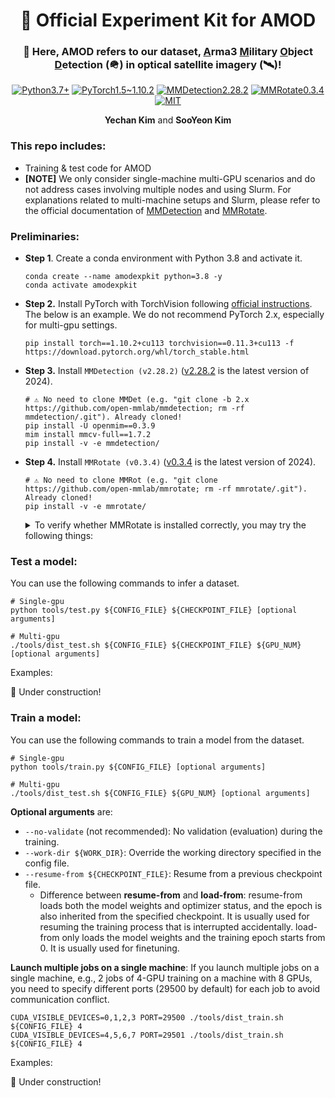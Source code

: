 <h1 align="center" >
🚀 Official Experiment Kit for AMOD
</h1>

<h3 align="center">
💬 Here, AMOD refers to our dataset, <u>A</u>rma3 <u>M</u>ilitary <u>O</u>bject <u>D</u>etection (🪖) in optical satellite imagery (🛰️)!
</h3>

<p align="center">
  <a href="#"><img alt="Python3.7+" src="https://img.shields.io/badge/Python-3.7+-blue?logo=python&logoColor=white"></a>
  <a href="#"><img alt="PyTorch1.5~1.10.2" src="https://img.shields.io/badge/PyTorch-≥1.5, ≤1.10-orange?logo=pytorch&logoColor=white"></a>
  <a href="#"><img alt="MMDetection2.28.2" src="https://img.shields.io/badge/MMDetection-2.28.2-red?logo=mmlab&logoColor=white"></a>
  <a href="#"><img alt="MMRotate0.3.4" src="https://img.shields.io/badge/MMRotate-0.3.4-hotpink?logo=mmlab&logoColor=white"></a>
  <a href="#"><img alt="MIT" src="https://img.shields.io/badge/License-MIT-green?logo=MIT"></a>
</p>

<p align="center">
  <b>Yechan Kim</b> and
  <b>SooYeon Kim</b>
</p>

### This repo includes:
* Training & test code for AMOD
* **[NOTE]** We only consider single-machine multi-GPU scenarios and do not address cases involving multiple nodes and using Slurm. For explanations related to multi-machine setups and Slurm, please refer to the official documentation of [MMDetection](https://mmdetection.readthedocs.io/en/v2.28.2/) and [MMRotate](https://mmrotate.readthedocs.io/en/v0.3.4/).

### Preliminaries:


* **Step 1**. Create a conda environment with Python 3.8 and activate it.
    ~~~shell
    conda create --name amodexpkit python=3.8 -y
    conda activate amodexpkit
    ~~~

* **Step 2.** Install PyTorch with TorchVision following [official instructions](https://pytorch.org/get-started/locally/). The below is an example. We do not recommend PyTorch 2.x, especially for multi-gpu settings.
    ~~~shell
    pip install torch==1.10.2+cu113 torchvision==0.11.3+cu113 -f https://download.pytorch.org/whl/torch_stable.html  
    ~~~

* **Step 3.** Install `MMDetection (v2.28.2)` ([v2.28.2](https://mmdetection.readthedocs.io/en/v2.28.2/) is the latest version of 2024).
    ~~~shell
    # ⚠️ No need to clone MMDet (e.g. "git clone -b 2.x https://github.com/open-mmlab/mmdetection; rm -rf mmdetection/.git"). Already cloned! 
    pip install -U openmim==0.3.9
    mim install mmcv-full==1.7.2
    pip install -v -e mmdetection/
    ~~~

* **Step 4.** Install `MMRotate (v0.3.4)` ([v0.3.4](https://mmrotate.readthedocs.io/en/v0.3.4/) is the latest version of 2024). 
    ~~~shell
    # ⚠️ No need to clone MMRot (e.g. "git clone https://github.com/open-mmlab/mmrotate; rm -rf mmrotate/.git"). Already cloned!
    pip install -v -e mmrotate/
    ~~~

    <details>
      <summary> To verify whether MMRotate is installed correctly, you may try the following things: </summary>
    
    * Download config and checkpoint files.
        ~~~shell
        mim download mmrotate --config oriented_rcnn_r50_fpn_1x_dota_le90 --dest .
        ~~~
    * Verify the inference demo.
        ~~~shell
        python mmrotate/demo/image_demo.py \
        mmrotate/demo/demo.jpg oriented_rcnn_r50_fpn_1x_dota_le90.py \
        oriented_rcnn_r50_fpn_1x_dota_le90-6d2b2ce0.pth --out-file result.jpg
        ~~~
    * If **result.jpg** is generated correctly, it means that the environment is set up properly.
    </details>

### Test a model:
You can use the following commands to infer a dataset.
~~~shell
# Single-gpu
python tools/test.py ${CONFIG_FILE} ${CHECKPOINT_FILE} [optional arguments]

# Multi-gpu
./tools/dist_test.sh ${CONFIG_FILE} ${CHECKPOINT_FILE} ${GPU_NUM} [optional arguments]
~~~

Examples:

🚧 Under construction!


### Train a model:
You can use the following commands to train a model from the dataset.
~~~shell
# Single-gpu
python tools/train.py ${CONFIG_FILE} [optional arguments]

# Multi-gpu
./tools/dist_test.sh ${CONFIG_FILE} ${GPU_NUM} [optional arguments]
~~~

**Optional arguments** are:
* `--no-validate` (not recommended): No validation (evaluation) during the training.
* `--work-dir ${WORK_DIR}`: Override the working directory specified in the config file.
* `--resume-from ${CHECKPOINT_FILE}`: Resume from a previous checkpoint file.
  * Difference between **resume-from** and **load-from**: resume-from loads both the model weights and optimizer status, and the epoch is also inherited from the specified checkpoint. It is usually used for resuming the training process that is interrupted accidentally. load-from only loads the model weights and the training epoch starts from 0. It is usually used for finetuning.

**Launch multiple jobs on a single machine**: If you launch multiple jobs on a single machine, e.g., 2 jobs of 4-GPU training on a machine with 8 GPUs, you need to specify different ports (29500 by default) for each job to avoid communication conflict.
~~~shell
CUDA_VISIBLE_DEVICES=0,1,2,3 PORT=29500 ./tools/dist_train.sh ${CONFIG_FILE} 4
CUDA_VISIBLE_DEVICES=4,5,6,7 PORT=29501 ./tools/dist_train.sh ${CONFIG_FILE} 4
~~~

Examples:

🚧 Under construction!